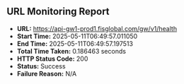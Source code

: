 ## URL Monitoring Report

- **URL:** https://api-gw1-prod1.fisglobal.com/gw/v1/health
- **Start Time:** 2025-05-11T06:49:57.011050
- **End Time:** 2025-05-11T06:49:57.197513
- **Total Time Taken:** 0.186463 seconds
- **HTTP Status Code:** 200
- **Status:** Success
- **Failure Reason:** N/A
